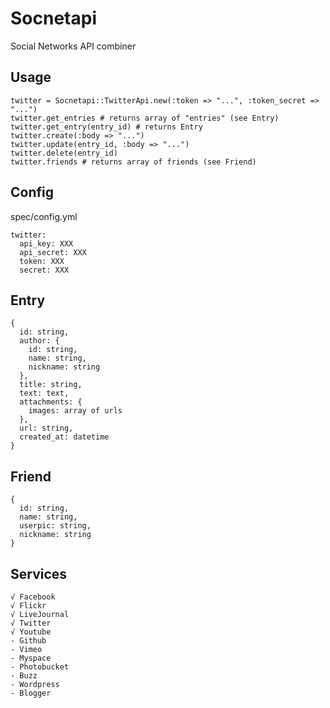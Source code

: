Socnetapi 
=========

Social Networks API combiner

Usage
-----

    twitter = Socnetapi::TwitterApi.new(:token => "...", :token_secret => "...")
    twitter.get_entries # returns array of "entries" (see Entry)
    twitter.get_entry(entry_id) # returns Entry
    twitter.create(:body => "...")
    twitter.update(entry_id, :body => "...")
    twitter.delete(entry_id)
    twitter.friends # returns array of friends (see Friend)

Config
------

spec/config.yml

    twitter:
      api_key: XXX
      api_secret: XXX
      token: XXX
      secret: XXX

Entry
-----

    {
      id: string,
      author: {
        id: string,
        name: string,
        nickname: string
      },
      title: string,
      text: text,
      attachments: {
        images: array of urls
      },
      url: string,
      created_at: datetime
    }
    
Friend
------

    {
      id: string,
      name: string,
      userpic: string,
      nickname: string
    }

Services
--------

    √ Facebook
    √ Flickr
    √ LiveJournal
    √ Twitter
    √ Youtube
    - Github
    - Vimeo
    - Myspace
    - Photobucket
    - Buzz
    - Wordpress
    - Blogger